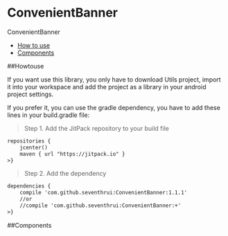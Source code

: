 # ConvenientBanner
ConvenientBanner

* [How to use](#howtouse)
* [Components](#components)
    
##Howtouse

If you want use this library, you only have to download Utils project, import it into your workspace and add the project as a library in your android project settings.

If you prefer it, you can use the gradle dependency, you have to add these lines in your build.gradle file:


>Step 1. Add the JitPack repository to your build file
```xml
repositories {
    jcenter()
    maven { url "https://jitpack.io" }
>}
```

>Step 2. Add the dependency
```xml
dependencies {
    compile 'com.github.seventhrui:ConvenientBanner:1.1.1'
    //or
    //compile 'com.github.seventhrui:ConvenientBanner:+'
>}
```

##Components
